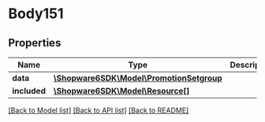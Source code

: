 # Body151

## Properties
Name | Type | Description | Notes
------------ | ------------- | ------------- | -------------
**data** | [**\Shopware6SDK\Model\PromotionSetgroup**](PromotionSetgroup.md) |  | [optional] 
**included** | [**\Shopware6SDK\Model\Resource[]**](Resource.md) |  | [optional] 

[[Back to Model list]](../../README.md#documentation-for-models) [[Back to API list]](../../README.md#documentation-for-api-endpoints) [[Back to README]](../../README.md)

